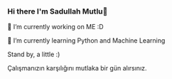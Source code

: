 ### Hi there I'm Sadullah Mutlu👋 

🔭 I’m currently working on ME :D

🌱 I’m currently learning Python and Machine Learning

Stand by, a little :)

Çalışmanızın karşılığını mutlaka bir gün alırsınız.

<!--
**sadullahmutlu/sadullahmutlu** is a ✨ _special_ ✨ repository because its `README.md` (this file) appears on your GitHub profile.

Here are some ideas to get you started:


-->
